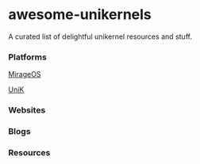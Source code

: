 # awesome-unikernels
A curated list of delightful unikernel resources and stuff.

### Platforms
[MirageOS](https://mirage.io/)

[UniK](https://github.com/cf-unik/unik)

### Websites

### Blogs

### Resources
